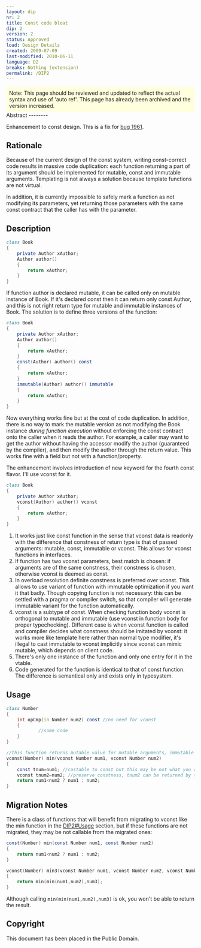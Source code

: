 ```yaml
---
layout: dip
nr: 2
title: Const code bloat
dip: 2
version: 2
status: Approved
load: Design Details
created: 2009-07-09
last-modified: 2010-06-11
language: D2
breaks: Nothing (extension)
permalink: /DIP2
---
```


<div style="padding: 1ex 1ex; background: #ffd;">
Note: This page should be reviewed and updated to reflect the actual
syntax and use of 'auto ref'. This page has already been archived and
the version increased.

</div>
Abstract
--------

Enhancement to const design. This is a fix for [bug
1961](http://d.puremagic.com/issues/show_bug.cgi?id=1961).

Rationale
---------

Because of the current design of the const system, writing const-correct
code results in massive code duplication: each function returning a part
of its argument should be implemented for mutable, const and immutable
arguments. Templating is not always a solution because template
functions are not virtual.

In addition, it is currently impossible to safely mark a function as not
modifying its parameters, yet returning those parameters with the same
const contract that the caller has with the parameter.

Description
-----------

```d
class Book
{
    private Author xAuthor;
    Author author()
    {
        return xAuthor;
    }
}
```

If function author is declared mutable, it can be called only on mutable
instance of Book. If it's declared const then it can return only const
Author, and this is not right return type for mutable and immutable
instances of Book. The solution is to define three versions of the
function:

```d
class Book
{
    private Author xAuthor;
    Author author()
    {
        return xAuthor;
    }
    const(Author) author() const
    {
        return xAuthor;
    }
    immutable(Author) author() immutable
    {
        return xAuthor;
    }
}
```

Now everything works fine but at the cost of code duplication. In
addition, there is no way to mark the mutable version as not modifying
the Book instance *during function execution* without enforcing the
const contract onto the caller when it reads the author. For example, a
caller may want to get the author without having the accessor modify the
author (guaranteed by the compiler), and then modify the author through
the return value. This works fine with a field but not with a
function/property.

The enhancement involves introduction of new keyword for the fourth
const flavor. I'll use vconst for it.

```d
class Book
{
    private Author xAuthor;
    vconst(Author) author() vconst
    {
        return xAuthor;
    }
}
```

1.  It works just like const function in the sense that vconst data is
    readonly with the difference that constness of return type is that
    of passed arguments: mutable, const, immutable or vconst. This
    allows for vconst functions in interfaces.
2.  If function has two vconst parameters, best match is chosen: if
    arguments are of the same constness, their constness is chosen,
    otherwise vconst is deemed as const.
3.  In overload resolution definite constness is preferred over vconst.
    This allows to use variant of function with immutable optimization
    if you want it that badly. Though copying function is not necessary:
    this can be settled with a pragma or compiler switch, so that
    compiler will generate immutable variant for the
    function automatically.
4.  vconst is a subtype of const. When checking function body vconst is
    orthogonal to mutable and immutable (use vconst in function body for
    proper typechecking). Different case is when vconst function is
    called and compiler decides what constness should be imitated by
    vconst: it works more like template here rather than normal type
    modifier, it's illegal to cast immutable to vconst implicitly since
    vconst can mimic mutable, which depends on client code.
5.  There's only one instance of the function and only one entry for it
    in the vtable.
6.  Code generated for the function is identical to that of
    const function. The difference is semantical only and exists only
    in typesystem.

Usage
-----

```d
class Number
{
    int opCmp(in Number num2) const //no need for vconst
    {
            //some code
    }
}

//this function returns mutable value for mutable arguments, immutable value for immutable arguments and so on.
vconst(Number) min(vconst Number num1, vconst Number num2)
{
    const tnum=num1; //castable to const but this may be not what you want
    vconst tnum2=num2; //preserve constness, tnum2 can be returned by the function
    return num1<num2 ? num1 : num2;
}
```

Migration Notes
---------------

There is a class of functions that will benefit from migrating to vconst
like the min function in the [DIP2\#Usage](DIP2#Usage "wikilink")
section, but if these functions are not migrated, they may be not
callable from the migrated ones:

```d
const(Number) min(const Number num1, const Number num2)
{
    return num1<num2 ? num1 : num2;
}

vconst(Number) min3(vconst Number num1, vconst Number num2, vconst Number num3)
{
    return min(min(num1,num2),num3);
}
```

Although calling `min(min(num1,num2),num3)` is ok, you won't be able to
return the result.

Copyright
---------

This document has been placed in the Public Domain.
